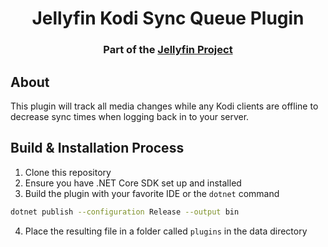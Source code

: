 <h1 align="center">Jellyfin Kodi Sync Queue Plugin</h1>
<h3 align="center">Part of the <a href="https://jellyfin.org">Jellyfin Project</a></h3>

## About

This plugin will track all media changes while any Kodi clients are offline to decrease sync times when logging back in to your server.

## Build & Installation Process

1. Clone this repository
2. Ensure you have .NET Core SDK set up and installed
3. Build the plugin with your favorite IDE or the `dotnet` command

```sh
dotnet publish --configuration Release --output bin
```

4. Place the resulting file in a folder called `plugins` in the data directory
